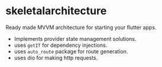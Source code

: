 # skeletalarchitecture
Ready made MVVM architecture for starting your flutter apps.
- Implements provider state management solutions.
- uses `getIT` for dependency injections.
- uses `auto_route` package for route generation.
- uses dio for making http requests.
